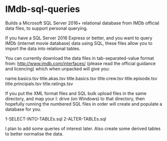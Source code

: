 # IMdb-sql-queries
Builds a Microsoft SQL Server 2016+ relational database from IMDb official data files, to support personal querying.

If you have a SQL Server 2016 Express or better, and you want to query IMDb (internet movie database) data using SQL, these files allow you to import the data into relational tables.

You can currently download the data files in tab-separated-value format from:
http://www.imdb.com/interfaces/
(please read the official guidance and licencing)
which when unpacked will give you:

name.basics.tsv
title.akas.tsv
title.basics.tsv
title.crew.tsv
title.episode.tsv
title.principals.tsv
title.ratings.tsv

If you put the XML format files and SQL bulk upload files in the same directory, and map your I: drive (on Windows) to that directory, then hopefully running the numbered SQL files in order will create and populate a database for you.

1-SELECT-INTO-TABLEs.sql
2-ALTER-TABLEs.sql

I plan to add some queries of interest later. Also create some derived tables to better normalise the data.
